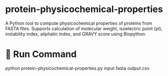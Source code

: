 # protein-physicochemical-properties
A Python tool to compute physicochemical properties of proteins from FASTA files.
Supports calculation of molecular weight, isoelectric point (pI), instability index, aliphatic index, and GRAVY score using Biopython.

# 🚀 Run Command
python protein-physicochemical-properties.py input.fasta output.csv

